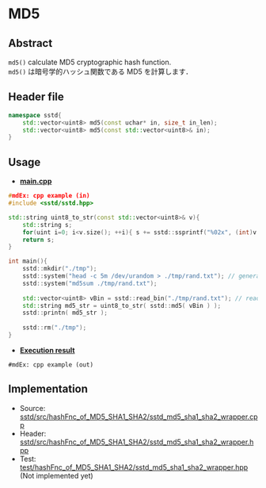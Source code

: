 # MD5
## Abstract
`md5()` calculate MD5 cryptographic hash function.  
`md5()` は暗号学的ハッシュ関数である MD5 を計算します．

## Header file
```cpp
namespace sstd{
    std::vector<uint8> md5(const uchar* in, size_t in_len);
    std::vector<uint8> md5(const std::vector<uint8>& in);
}
```

## Usage
- <u>**main.cpp**</u>
```cpp
#mdEx: cpp example (in)
#include <sstd/sstd.hpp>

std::string uint8_to_str(const std::vector<uint8>& v){
    std::string s;
    for(uint i=0; i<v.size(); ++i){ s += sstd::ssprintf("%02x", (int)v[i]); }
    return s;
}

int main(){
    sstd::mkdir("./tmp");
    sstd::system("head -c 5m /dev/urandom > ./tmp/rand.txt"); // generate 5 MB random file
    sstd::system("md5sum ./tmp/rand.txt");
    
    std::vector<uint8> vBin = sstd::read_bin("./tmp/rand.txt"); // read all as a binary
    std::string md5_str = uint8_to_str( sstd::md5( vBin ) );
    sstd::printn( md5_str );
    
    sstd::rm("./tmp");
}
```
- <u>**Execution result**</u>
```
#mdEx: cpp example (out)
```

## Implementation
- Source: [sstd/src/hashFnc_of_MD5_SHA1_SHA2/sstd_md5_sha1_sha2_wrapper.cpp](https://github.com/admiswalker/SubStandardLibrary-SSTD-/blob/master/sstd/src/hashFnc_of_MD5_SHA1_SHA2/sstd_md5_sha1_sha2_wrapper.cpp)
- Header: [sstd/src/hashFnc_of_MD5_SHA1_SHA2/sstd_md5_sha1_sha2_wrapper.hpp](https://github.com/admiswalker/SubStandardLibrary-SSTD-/blob/master/sstd/src/hashFnc_of_MD5_SHA1_SHA2/sstd_md5_sha1_sha2_wrapper.hpp)
- Test: [test/hashFnc_of_MD5_SHA1_SHA2/sstd_md5_sha1_sha2_wrapper.hpp](https://github.com/admiswalker/SubStandardLibrary-SSTD-/blob/master/test/hashFnc_of_MD5_SHA1_SHA2/sstd_md5_sha1_sha2_wrapper.hpp)
  (Not implemented yet)

